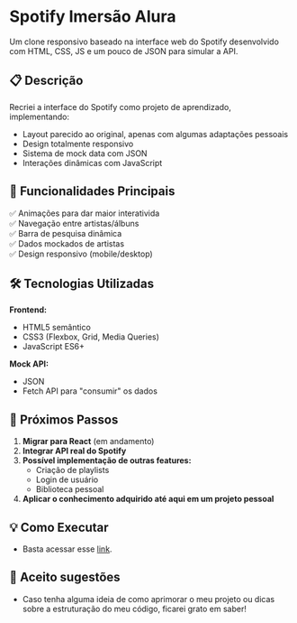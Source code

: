 # Spotify Imersão Alura

Um clone responsivo baseado na interface web do Spotify desenvolvido com HTML, CSS, JS e um pouco de JSON para simular a API.

## 📋 Descrição

Recriei a interface do Spotify como projeto de aprendizado, implementando:

- Layout parecido ao original, apenas com algumas adaptações pessoais
- Design totalmente responsivo
- Sistema de mock data com JSON
- Interações dinâmicas com JavaScript

## 🎯 Funcionalidades Principais

✅ Animações para dar maior interativida  
✅ Navegação entre artistas/álbuns  
✅ Barra de pesquisa dinâmica  
✅ Dados mockados de artistas  
✅ Design responsivo (mobile/desktop)  

## 🛠 Tecnologias Utilizadas

**Frontend:**
- HTML5 semântico
- CSS3 (Flexbox, Grid, Media Queries)
- JavaScript ES6+

**Mock API:**
- JSON
- Fetch API para "consumir" os dados

## 🔮 Próximos Passos

1. **Migrar para React** (em andamento)
2. **Integrar API real do Spotify**
3. **Possível implementação de outras features:**
   - Criação de playlists
   - Login de usuário
   - Biblioteca pessoal
4. **Aplicar o conhecimento adquirido até aqui em um projeto pessoal**

## 💡 Como Executar

- Basta acessar esse [link](https://imersao-spotify-alura-one.vercel.app/).

## 📢 Aceito sugestões

- Caso tenha alguma ideia de como aprimorar o meu projeto ou dicas sobre a estruturação do meu código, ficarei grato em saber!